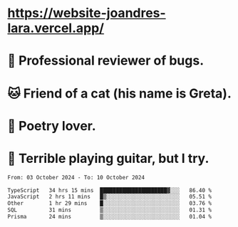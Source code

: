 # https://website-joandres-lara.vercel.app/
# 🐛 Professional reviewer of bugs.
# 🐱 Friend of a cat (his name is Greta).
# 📜 Poetry lover.
# 🎸 Terrible playing guitar, but I try.

<!--START_SECTION:waka-->

```txt
From: 03 October 2024 - To: 10 October 2024

TypeScript   34 hrs 15 mins  █████████████████████▓░░░   86.40 %
JavaScript   2 hrs 11 mins   █▒░░░░░░░░░░░░░░░░░░░░░░░   05.51 %
Other        1 hr 29 mins    █░░░░░░░░░░░░░░░░░░░░░░░░   03.76 %
SQL          31 mins         ▒░░░░░░░░░░░░░░░░░░░░░░░░   01.31 %
Prisma       24 mins         ▒░░░░░░░░░░░░░░░░░░░░░░░░   01.04 %
```

<!--END_SECTION:waka-->
